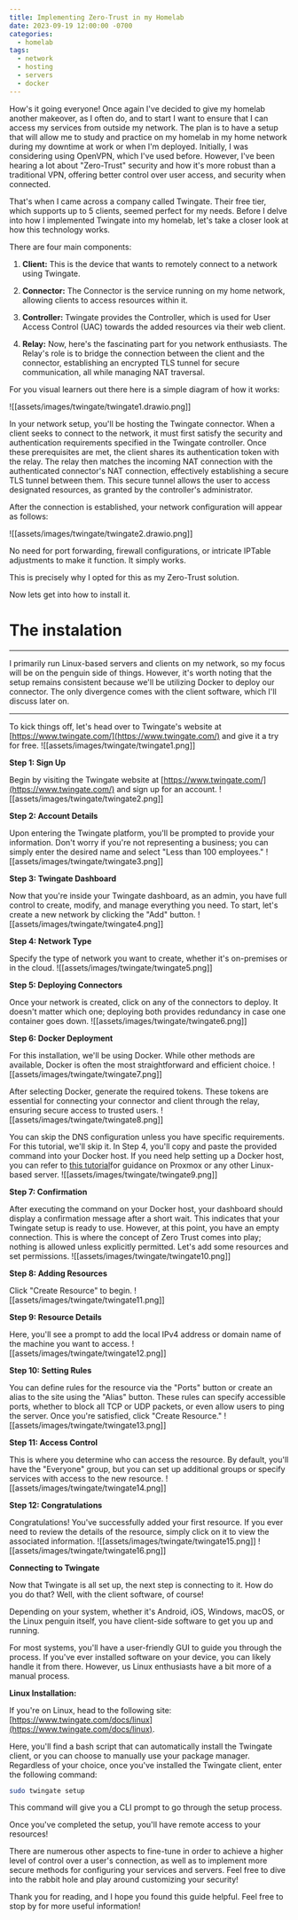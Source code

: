 ```yaml
---
title: Implementing Zero-Trust in my Homelab
date: 2023-09-19 12:00:00 -0700
categories:
  - homelab
tags:
  - network
  - hosting
  - servers
  - docker
---
```


How's it going everyone! Once again I've decided to give my homelab another makeover, as I often do, and to start I want to ensure that I can access my services from outside my network. The plan is to have a setup that will allow me to study and practice on my homelab in my home network during my downtime at work or when I'm deployed. Initially, I was considering using OpenVPN, which I've used before. However, I've been hearing a lot about "Zero-Trust" security and how it's more robust than a traditional VPN, offering better control over user access, and security when connected.

That's when I came across a company called Twingate. Their free tier, which supports up to 5 clients, seemed perfect for my needs. Before I delve into how I implemented Twingate into my homelab, let's take a closer look at how this technology works.

There are four main components:

1. **Client:** This is the device that wants to remotely connect to a network using Twingate.

2. **Connector:** The Connector is the service running on my home network, allowing clients to access resources within it.

3. **Controller:** Twingate provides the Controller, which is used for User Access Control (UAC) towards the added resources via their web client.

4. **Relay:** Now, here's the fascinating part for you network enthusiasts. The Relay's role is to bridge the connection between the client and the connector, establishing an encrypted TLS tunnel for secure communication, all while managing NAT traversal.

For you visual learners out there here is a simple diagram of how it works:

![[assets/images/twingate/twingate1.drawio.png]]

In your network setup, you'll be hosting the Twingate connector. When a client seeks to connect to the network, it must first satisfy the security and authentication requirements specified in the Twingate controller. Once these prerequisites are met, the client shares its authentication token with the relay. The relay then matches the incoming NAT connection with the authenticated connector's NAT connection, effectively establishing a secure TLS tunnel between them. This secure tunnel allows the user to access designated resources, as granted by the controller's administrator.

After the connection is established, your network configuration will appear as follows:

![[assets/images/twingate/twingate2.drawio.png]]

No need for port forwarding, firewall configurations, or intricate IPTable adjustments to make it function. It simply works.

This is precisely why I opted for this as my Zero-Trust solution.

Now lets get into how to install it.

# The instalation
---

I primarily run Linux-based servers and clients on my network, so my focus will be on the penguin side of things. However, it's worth noting that the setup remains consistent because we'll be utilizing Docker to deploy our connector. The only divergence comes with the client software, which I'll discuss later on.

---
To kick things off, let's head over to Twingate's website at [https://www.twingate.com/](https://www.twingate.com/) and give it a try for free.
![[assets/images/twingate/twingate1.png]]


**Step 1: Sign Up**

Begin by visiting the Twingate website at [https://www.twingate.com/](https://www.twingate.com/) and sign up for an account.
![[assets/images/twingate/twingate2.png]]

**Step 2: Account Details**

Upon entering the Twingate platform, you'll be prompted to provide your information. Don't worry if you're not representing a business; you can simply enter the desired name and select "Less than 100 employees." ![[assets/images/twingate/twingate3.png]]

**Step 3: Twingate Dashboard**

Now that you're inside your Twingate dashboard, as an admin, you have full control to create, modify, and manage everything you need. To start, let's create a new network by clicking the "Add" button. ![[assets/images/twingate/twingate4.png]]

**Step 4: Network Type**

Specify the type of network you want to create, whether it's on-premises or in the cloud.
![[assets/images/twingate/twingate5.png]]

**Step 5: Deploying Connectors**

Once your network is created, click on any of the connectors to deploy. It doesn't matter which one; deploying both provides redundancy in case one container goes down.
![[assets/images/twingate/twingate6.png]]

**Step 6: Docker Deployment**

For this installation, we'll be using Docker. While other methods are available, Docker is often the most straightforward and efficient choice. ![[assets/images/twingate/twingate7.png]]

After selecting Docker, generate the required tokens. These tokens are essential for connecting your connector and client through the relay, ensuring secure access to trusted users. ![[assets/images/twingate/twingate8.png]]

You can skip the DNS configuration unless you have specific requirements. For this tutorial, we'll skip it. In Step 4, you'll copy and paste the provided command into your Docker host. If you need help setting up a Docker host, you can refer to [this tutorial](https://xxkaitonakamuraxx.github.io/posts/docker-setup/)for guidance on Proxmox or any other Linux-based server. ![[assets/images/twingate/twingate9.png]]

**Step 7: Confirmation**

After executing the command on your Docker host, your dashboard should display a confirmation message after a short wait. This indicates that your Twingate setup is ready to use. However, at this point, you have an empty connection. This is where the concept of Zero Trust comes into play; nothing is allowed unless explicitly permitted. Let's add some resources and set permissions.
![[assets/images/twingate/twingate10.png]]

**Step 8: Adding Resources**

Click "Create Resource" to begin. ![[assets/images/twingate/twingate11.png]]

**Step 9: Resource Details**

Here, you'll see a prompt to add the local IPv4 address or domain name of the machine you want to access. ![[assets/images/twingate/twingate12.png]]

**Step 10: Setting Rules**

You can define rules for the resource via the "Ports" button or create an alias to the site using the "Alias" button. These rules can specify accessible ports, whether to block all TCP or UDP packets, or even allow users to ping the server. Once you're satisfied, click "Create Resource." ![[assets/images/twingate/twingate13.png]]

**Step 11: Access Control**

This is where you determine who can access the resource. By default, you'll have the "Everyone" group, but you can set up additional groups or specify services with access to the new resource. ![[assets/images/twingate/twingate14.png]]

**Step 12: Congratulations**

Congratulations! You've successfully added your first resource. If you ever need to review the details of the resource, simply click on it to view the associated information. ![[assets/images/twingate/twingate15.png]] ![[assets/images/twingate/twingate16.png]]

**Connecting to Twingate**

Now that Twingate is all set up, the next step is connecting to it. How do you do that? Well, with the client software, of course!

Depending on your system, whether it's Android, iOS, Windows, macOS, or the Linux penguin itself, you have client-side software to get you up and running.

For most systems, you'll have a user-friendly GUI to guide you through the process. If you've ever installed software on your device, you can likely handle it from there. However, us Linux enthusiasts have a bit more of a manual process.

**Linux Installation:**

If you're on Linux, head to the following site: [https://www.twingate.com/docs/linux](https://www.twingate.com/docs/linux).

Here, you'll find a bash script that can automatically install the Twingate client, or you can choose to manually use your package manager. Regardless of your choice, once you've installed the Twingate client, enter the following command:

```bash
sudo twingate setup
```

This command will give you a CLI prompt to go through the setup process.

Once you've completed the setup, you'll have remote access to your resources!

There are numerous other aspects to fine-tune in order to achieve a higher level of control over a user's connection, as well as to implement more secure methods for configuring your services and servers. Feel free to dive into the rabbit hole and play around customizing your security!

Thank you for reading, and I hope you found this guide helpful. Feel free to stop by for more useful information!

